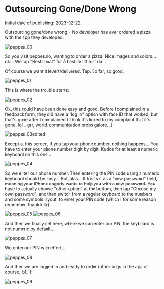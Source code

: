 # Outsourcing Gone/Done Wrong

Initial date of publishing: 2023-02-22.

Outsourcing gone/done wrong = No developer has ever ordered a pizza with the app they developed.

![peppes_00](/notes/imøges/peppes00.jpg)

So you visit peppes.no, wanting to order a pizza. Nice images and colors... ok... We tap "Bestill mat" for å bestille litt mat da...

Of course we want it levert/delivered. Tap. So far, so good.

![peppes_01](/notes/imøges/peppes01.jpg)

This is where the trouble starts:

![peppes_02](/notes/imøges/peppes02.jpg)

Ok, this could have been done easy and good. Before I complained in a feedback form, they did have a "log in" option with 
face ID that worked, but that's gone after I complained (I think it's linked to my complaint that it's gone, 
lol... grr, world, communication probs galore...)

![peppes_03edited](/notes/imøges/peppes03edited.png)

Except at this screen, if you tap your phone number, nothing happens... You have to enter your phone number digit by digit.
Kudos for at least a numeric keyboard on this one...

![peppes_04](/notes/imøges/peppes04.jpg)

So we enter our phone number. Then entering the PIN code using a numeric keyboard should be easy... But, alas... It treats it as
a "new password" field, meaning your iPhone eagerly wants to help you with a new password. You have to actually choose
"other option" at the bottom, then tap "Choose my own password", and then switch from a regular keyboard to the numbers and some symbols
layout, to enter your PIN code (which I for some reason remember, thankfully).

![peppes_05](/notes/imøges/peppes05.jpg)
![peppes_06](/notes/imøges/peppes06.jpg)

And then we finally get here, where we can enter our PIN, the keyboard is not numeric by default...

![peppes_07](/notes/imøges/peppes07.jpg)

We enter our PIN with effort...

![peppes_08](/notes/imøges/peppes08.jpg)

And then we are logged in and ready to order (other bugs in the app of course, lol...)!

![peppes_09](/notes/imøges/peppes09.jpg)

